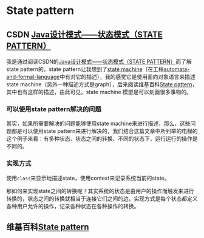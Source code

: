 # State pattern

## CSDN [Java设计模式——状态模式（STATE PATTERN）](https://blog.csdn.net/u012401711/article/details/52675873)

我是通过阅读CSDN的[Java设计模式——状态模式（STATE PATTERN）](https://blog.csdn.net/u012401711/article/details/52675873)而了解state pattern的，state pattern让我想到了[state machine](https://en.wikipedia.org/wiki/Finite-state_machine)（在工程[automata-and-formal-language](https://dengking.github.io/automata-and-formal-language)中有对它的描述），我的感觉它是使用面向对象语言来描述state machine（另外一种描述方式是graph），后来阅读维基百科[State pattern](https://en.wikipedia.org/wiki/State_pattern)，其中也有这样的描述，由此可见，state machine 模型是可以刻画很多事物的。

### 可以使用state pattern解决的问题

其实，如果所需要解决的问题能够使用state machine来进行描述，那么，这些问题都是可以使用state pattern来进行解决的，我们结合这篇文章中所列举的电梯的这个例子来看：有多种状态、状态之间的转换、不同的状态下，运行运行的操作是不同的。

### 实现方式

使用`class`来显示地描述state，使用context来记录系统当前的state。

那如何来实现state之间的转换呢？其实系统的状态是由用户的操作而触发来进行转换的，状态之间的转换就相当于连接它们之间的边，实现方式是每个状态都定义各种用户允许的操作，记录各种状态在各种操作的转换。

## 维基百科[State pattern](https://en.wikipedia.org/wiki/State_pattern)

